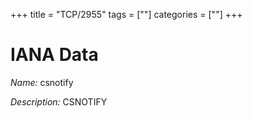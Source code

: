 +++
title = "TCP/2955"
tags = [""]
categories = [""]
+++

# IANA Data

_Name:_ csnotify

_Description:_ CSNOTIFY

